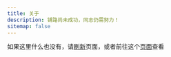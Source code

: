 ```yaml
---
title: 关于
description: 铺路尚未成功，同志仍需努力！
sitemap: false
---
```

<span id="about-content"><span id="about-message"></span>如果这里什么也没有，请<a id="about-refresh"
    href="./fallback.html">刷新</a>页面，或者前往这个[页面](https://wherewhere.github.io/wherewhere)查看</span>

<script src="https://cdn.jsdelivr.net/npm/js-base64@2" data-pjax></script>
<script src="https://cdn.jsdelivr.net/gh/douglascrockford/JSON-js@master/json2.js" data-pjax></script>
<script src="https://cdn.jsdelivr.net/gh/xiapeng01/xiapeng01.GitHub.io@4975fc1/marked.js" data-pjax></script>

<script data-pjax>
  (function () {
    var isLoading = false;
    var readme = document.getElementById("about-content");
    var message = document.getElementById("about-message");
    function loadReadmeAsync() {
      if (isLoading) {
        return;
      }
      isLoading = true;
      message.innerHTML = "正在从 GitHub 拉取信息，请坐和放宽<br>";
      var request = typeof XDomainRequest === "undefined" ? new XMLHttpRequest() : new XDomainRequest();
      function onError() {
        message.innerHTML = "拉取失败，即将跳转到 GitHub 页面<br>";
        location.href = "https://wherewhere.github.io/wherewhere";
        isLoading = false;
      }
      try {
        request.open("GET", "https://api.github.com/repos/wherewhere/wherewhere/readme", true);
      }
      catch (e) {
        onError();
        return;
      }
      request.onload = function (e) {
        try {
          message.innerHTML = "拉取成功，正在解析<br>";
          var data = JSON.parse(request.responseText);
          var content = data.content;
          if (typeof content == "string" && content.length > 0) {
            message.innerHTML = "解析成功，正在渲染<br>";
            readme.innerHTML = marked.parse(Base64.decode(content));
          }
        }
        catch (e) {
          onError();
          return;
        }
        finally {
          isLoading = false;
        }
      };
      request.onerror = onError;
      request.ontimeout = onError;
      request.send();
    }
    loadReadmeAsync();
    var refresh = document.getElementById("about-refresh");
    if (typeof refresh === "object") {
      refresh.href = "javascript:void(0)";
      refresh.onclick = loadReadmeAsync;
    }
  })();
</script>

<style>
  #about-content img {
    margin-bottom: unset !important;
    display: unset;
  }
</style>